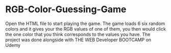 # RGB-Color-Guessing-Game
Open the HTML file to start playing the game.
The game loads 6 six random colors and it gives your the RGB values of one of them, you then would click the one color that you think corresponds to the values you have.
The project was done alongside with THE WEB Developer BOOTCAMP on Udemy
